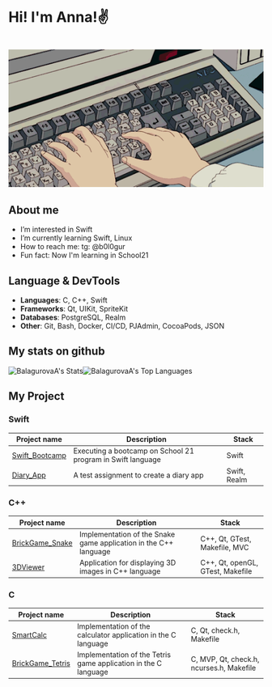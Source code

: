 # Hi! I'm Anna!✌

<br> <img src="./keyboard_gif.gif" alt="gif-hello" width="1200" />

## About me 

- I’m interested in Swift
- I’m currently learning Swift, Linux
- How to reach me: tg: @b0l0gur
- Fun fact: Now I'm learning in School21

## Language & DevTools

- **Languages**: C, C++, Swift
- **Frameworks**: Qt, UIKit, SpriteKit
- **Databases**: PostgreSQL, Realm
- **Other**: Git, Bash, Docker, CI/CD, PJAdmin, CocoaPods, JSON

## My stats on github

![BalagurovaA's Stats](https://github-readme-stats.vercel.app/api?username=BalagurovaA&theme=vue-dark&show_icons=true&hide_border=false&count_private=true)![BalagurovaA's Top Languages](https://github-readme-stats.vercel.app/api/top-langs/?username=BalagurovaA&theme=vue-dark&show_icons=true&hide_border=false&layout=compact)


## My Project

### Swift
| Project name | Description | Stack       |
|--------------|-------------|-------------|
| [Swift_Bootcamp](https://github.com/BalagurovaA/Swift_Bootcamp)   | Executing a bootcamp on School 21 program in Swift language  | Swift |
| [Diary_App](https://github.com/BalagurovaA/diary)  | A test assignment to create a diary app  | Swift, Realm  |

### C++
| Project name | Description | Stack       |
|--------------|-------------|-------------|
| [BrickGame_Snake](https://github.com/BalagurovaA/CPP_BrickGame_snake) | Implementation of the Snake game application in the C++ language | C++, Qt, GTest, Makefile, MVC |
| [3DViewer](https://github.com/BalagurovaA/CPP_3DViewer) |Application for displaying 3D images in C++ language | C++, Qt, openGL, GTest, Makefile |

### C
| Project name | Description | Stack       |
|--------------|-------------|-------------|
| [SmartCalc](https://github.com/BalagurovaA/C_SmartCalc) | Implementation of the calculator application in the C language | C, Qt, check.h, Makefile |
| [BrickGame_Tetris](https://github.com/BalagurovaA/C_BrickGame_tetris) | Implementation of the Tetris game application in the C language | C, MVP, Qt, check.h, ncurses.h, Makefile |


<!-- ### DevOps
| Project name | Description | Stack       |
|--------------|-------------|-------------| -->


<!-- ### SQL

<!-- ##  Social media

<!-- добавить лидкод -->
<!-- - [Telegram](https://t.me/eflorentia)
- [Email](mailto:a.sharafutdinovva@gmail.com) -->


